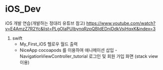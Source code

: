 # iOS_Dev

iOS 개발 연습(개발하는 정대리 유튜브 참고)
https://www.youtube.com/watch?v=E4AmzZ7R2Yc&list=PLgOlaPUIbynqRzpQBIdEDnjDdkVsjHqxK&index=3

1. swift
    - My_First_iOS
        헬로우 월드 출력
    - NiceApp
        cocoapods 를 이용하여 애니메이션 삽입
    -NavigationViewController_tutorial
        로그인 및 회원 가입 화면 (stack view 이용)
